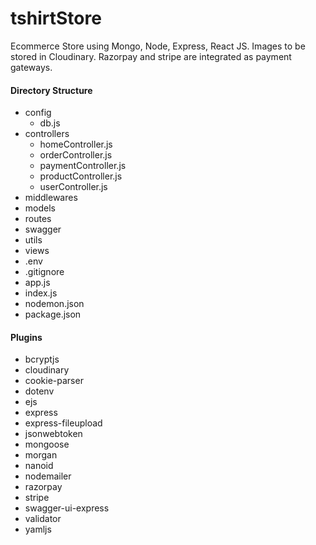 # tshirtStore

Ecommerce Store using Mongo, Node, Express, React JS. Images to be stored in Cloudinary. Razorpay and stripe are integrated as payment gateways.

#### Directory Structure

- config
  - db.js
- controllers
  - homeController.js
  - orderController.js
  - paymentController.js
  - productController.js
  - userController.js
- middlewares
- models
- routes
- swagger
- utils
- views
- .env
- .gitignore
- app.js
- index.js
- nodemon.json
- package.json

#### Plugins

- bcryptjs
- cloudinary
- cookie-parser
- dotenv
- ejs
- express
- express-fileupload
- jsonwebtoken
- mongoose
- morgan
- nanoid
- nodemailer
- razorpay
- stripe
- swagger-ui-express
- validator
- yamljs
